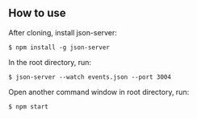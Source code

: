 ## How to use

After cloning, install json-server:

```
$ npm install -g json-server
```

In the root directory, run:

```
$ json-server --watch events.json --port 3004
```

Open another command window in root directory, run:

```
$ npm start
```